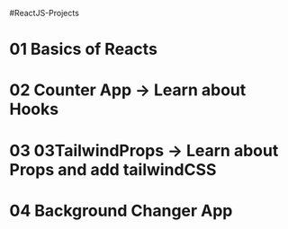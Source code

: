 #ReactJS-Projects
# 01 Basics of Reacts
# 02 Counter App -> Learn about Hooks
# 03 03TailwindProps -> Learn about Props and add tailwindCSS
# 04 Background Changer App

